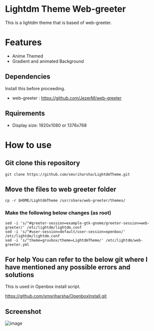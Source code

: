 # Lightdm Theme Web-greeter
 This is a lightdm theme that is based of web-greeter. 

# Features
 - Anime Themed
 - Gradient and animated Background
 ## Dependencies
 Install this before proceeding.

 - web-greeter : https://github.com/JezerM/web-greeter

 ## Rquirements
 - Display size: 1920x1080 or 1376x768
 # How to use
 ## Git clone this repository
 ```
 git clone https://github.com/smsriharsha/LightdmTheme.git
 ```
## Move the files to web greeter folder
```
cp -r $HOME/LightdmTheme /usr/share/web-greeter/themes/
```
### Make the following below changes (as root)
```
sed -i 's/^#greeter-session=example-gtk-gnome/greeter-session=web-greeter/' /etc/lightdm/lightdm.conf
sed -i 's/^#user-session=default/user-session=openbox/' /etc/lightdm/lightdm.conf
sed -i 's/^theme=gruvbox/theme=LightdmTheme/' /etc/lightdm/web-greeter.yml
```

## For help You can refer to the below git where I have mentioned any possible errors and solutions
 
 This is used in Openbox install script.
 
 https://github.com/smsriharsha/OpenboxInstall.git
 
## Screenshot

![image](https://user-images.githubusercontent.com/23277835/159974091-ce13fe29-edfa-4d3e-9b0c-3c86add4a830.png)



